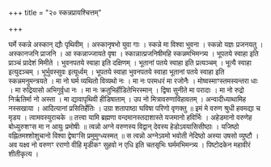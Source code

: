 +++
title = "२० स्कन्नप्रायश्चित्तम्"

+++

घर्मे स्कन्ने अस्कान् द्यौः पृथिवीम् । अस्कानृषभो युवा गाः । स्कन्ने मा विश्वा भुवना । स्कन्नो यज्ञः प्रजनयतु । अस्कानजनि प्राजनि । आ स्कन्नाज्जायते वृषा । स्कान्नात्प्रजनिषीमहि स्कन्नमभिमन्त्र्य । भूपतये स्वाहा इति प्राञ्चं प्रादेशं मिमीते । भुवनपतये स्वाहा इति दक्षिणम् । भूतानां पतये स्वाहा इति प्रत्यञ्चम् । भूत्यै स्वाहा इत्युदञ्चम् । भूर्भुवस्सुवः इत्यूर्ध्वम् । भूपतये स्वाहा भुवनपतये स्वाहा भूतानां पतये स्वाहा इति स्कन्नमनुमन्त्रयते । मा नो घर्म व्यथितो विव्यथो नः । मा नः परमधरं मा रजोनैः । मोष्वस्माꣳस्तमस्यन्तरा धाः । मा रुद्रियासो अभिगुर्वृधा नः । मा नः क्रतुभिर्हीडितेभिरस्मान् । द्विषा सुनीते मा परादाः । मा नो रुद्रो निर्ऋतिर्मा नो अस्ता । मा द्यावापृथिवी हीडिषाताम् । उप नो मित्रावरुणाविहावतम् । अन्वादीध्याथामिह नस्सखाया । आदित्यानां प्रसितिर्हेतिः । उग्रा शतापाष्ठा घविषा परिणो वृणक्तु ॥ इमं मे वरुण श्रुधी हवमद्या च मृडय । त्वामवस्युराचके ॥ तत्त्वा यामि ब्रह्मणा वन्दमानस्तदाशास्ते यजमानो हविर्भिः । अहेडमानो वरुणेह बोध्युरुशꣳस मा न आयुः प्रमोषीः ॥ त्वन्नो अग्ने वरुणस्य विद्वान् देवस्य हेडोऽवयासिसीष्ठाः । यजिष्ठो वह्नितमश्शोशुचानो विश्वा द्वेषाꣳसि प्रमुमुग्ध्यस्मत् ॥ स त्वन्नो अग्नेऽवमो भवोती नेदिष्ठो अस्या उषसो व्युष्टौ । अव यक्ष्व नो वरुणꣳ रराणो वीहि मृडीकꣳ सुहवो न एधि इति चतसृभिः घर्ममभिमन्त्र्य । पिष्टोदकेन महावीरं शीतीकृत्य ।
